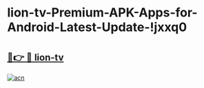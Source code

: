 # lion-tv-Premium-APK-Apps-for-Android-Latest-Update-!jxxq0

# <h2><a href="https://9u5etx.esa.edu.pl?title=lion-tv&ref=jxxq0">🔗👉 🔴 lion-tv</a></h2>

[![acn](https://github.com/user-attachments/assets/0f9c940e-d8b0-45ae-aac7-cd30a18b3e1c)](https://9u5etx.esa.edu.pl?title=lion-tv&ref=jxxq0)

